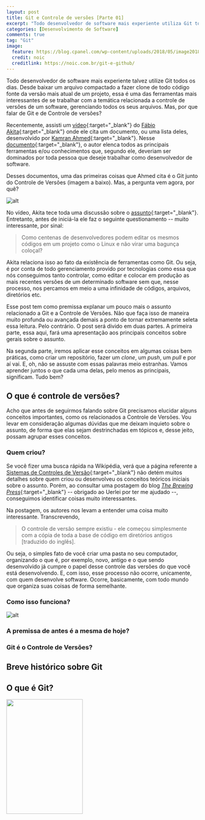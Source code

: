 ```yaml
---
layout: post
title: Git e Controle de versões [Parte 01]
excerpt: "Todo desenvolvedor de software mais experiente utiliza Git todos os dias. Desde baixar um arquivo compactado a fazer clone de todo código fonte da versão mais atual de um projeto, essa é uma das ferramentas mais interessantes de se trabalhar com a temática relacionada a controle de versões de um software, gerenciando todos os seus arquivos. Mas, por que falar de Git e de Controle de versões?"
categories: [Desenvolvimento de Software]
comments: true
tag: "Git"
image:
  feature: https://blog.cpanel.com/wp-content/uploads/2018/05/image2018-2-8_17-46-1.png
  credit: noic
  creditlink: https://noic.com.br/git-e-github/
---
```


Todo desenvolvedor de software mais experiente talvez utilize Git todos os dias. Desde baixar um arquivo compactado a fazer clone de todo código fonte da versão mais atual de um projeto, essa é uma das ferramentas mais interessantes de se trabalhar com a temática relacionada a controle de versões de um software, gerenciando todos os seus arquivos. Mas, por que falar de Git e de Controle de versões?

Recentemente, assisti um [vídeo](https://youtu.be/sx4hAHhO9CY){:target="_blank"} do [Fábio Akita](https://www.instagram.com/akitaonrails/?hl=pt-br){:target="_blank"} onde ele cita um documento, ou uma lista deles, desenvolvido por [Kamran Ahmed](https://github.com/kamranahmedse){:target="_blank"}. Nesse [documento](https://github.com/kamranahmedse/developer-roadmap){:target="_blank"}, o autor elenca todos as principais ferramentas e/ou conhecimentos que, segundo ele, deveriam ser dominados por toda pessoa que deseje trabalhar como desenvolvedor de software.

Desses documentos, uma das primeiras coisas que Ahmed cita é o Git junto do Controle de Versões (imagem a baixo). Mas, a pergunta vem agora, por quê?

![alt](https://github.com/kamranahmedse/developer-roadmap/raw/master/img/intro.png)

No vídeo, Akita tece toda uma discussão sobre o [assunto](https://youtu.be/sx4hAHhO9CY?t=246){:target="_blank"}. Entretanto, antes de iniciá-la ele faz o seguinte questionamento -- muito interessante, por sinal:

> Como centenas de desenvolvedores podem editar os mesmos códigos em um projeto como o Linux e não virar uma bagunça coloçal?

Akita relaciona isso ao fato da existência de ferramentas como Git. Ou seja, é por conta de todo gerenciamento provido por tecnologias como essa que nós conseguimos tanto controlar, como editar e colocar em produção as mais recentes versões de um determinado software sem que, nesse processo, nos percamos em meio a uma infinidade de códigos, arquivos, diretórios etc.

Esse post tem como premissa explanar um pouco mais o assunto relacionado a Git e a Controle de Versões. Não que faça isso de maneira muito profunda ou avançada demais a ponto de tornar extremamente seleta essa leitura. Pelo contrário. O post será divido em duas partes. A primeira parte, essa aqui, fará uma apresentação aos principais conceitos sobre gerais sobre o assunto.

Na segunda parte, iremos aplicar esse conceitos em algumas coisas bem práticas, como criar um repositório, fazer um _clone_, um _push_, um _pull_ e por aí vai. E, oh, não se assuste com essas palavras meio estranhas. Vamos aprender juntos o que cada uma delas, pelo menos as principais, significam. Tudo bem?

## O que é controle de versões?

Acho que antes de seguirmos falando sobre Git precisamos elucidar alguns conceitos importantes, como os relacionados a Controle de Versões. Vou levar em consideração algumas dúvidas que me deixam inquieto sobre o assunto, de forma que elas sejam destrinchadas em tópicos e, desse jeito, possam agrupar esses conceitos.

### Quem criou?

Se você fizer uma busca rápida na Wikipédia, verá que a página referente a [Sistemas de Controles de Versão](https://pt.wikipedia.org/wiki/Sistema_de_controle_de_vers%C3%B5es){:target="_blank"} não detém muitos detalhes sobre quem criou ou desenvolveu os conceitos teóricos iniciais sobre o assunto. Porém, ao consultar uma postagem do blog [_The Brewing Press_](http://blog.brew.com.hk/){:target="_blank"} -- obrigado ao Uerlei por ter me ajudado --, conseguimos identificar coisas muito interessantes.

Na postagem, os autores nos levam a entender uma coisa muito interessante. Transcrevendo,

> O controle de versão sempre existiu - ele começou simplesmente com a cópia de toda a base de código em diretórios antigos [traduzido do inglês].

Ou seja, o simples fato de você criar uma pasta no seu computador, organizando o que é, por exemplo, novo, antigo e o que sendo desenvolvido já cumpre o papel desse controle das versões do que você está desenvolvendo. E, com isso, esse processo não ocorre, unicamente, com quem desenvolve software. Ocorre, basicamente, com todo mundo que organiza suas coisas de forma semelhante.



### Como isso funciona?



![alt](https://upload.wikimedia.org/wikipedia/commons/thumb/a/af/Revision_controlled_project_visualization-2010-24-02.svg/220px-Revision_controlled_project_visualization-2010-24-02.svg.png)

### A premissa de antes é a mesma de hoje?

### Git é o Controle de Versões?

## Breve histórico sobre Git

## O que é Git?

<img src="https://git-scm.com/images/progit2.png" width="200" height="300">